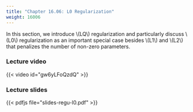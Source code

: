 ```yaml
---
title: "Chapter 16.06: L0 Regularization"
weight: 16006
---
```

In this section, we introduce \\(LQ\\) regularization and particularly discuss \\(L0\\) regularization as an important special case besides \\(L1\\) and \\(L2\\) that penalizes the number of non-zero parameters. 

<!--more-->

### Lecture video

{{< video id="gw6yLFoQzdQ" >}}

### Lecture slides

{{< pdfjs file="slides-regu-l0.pdf" >}}
